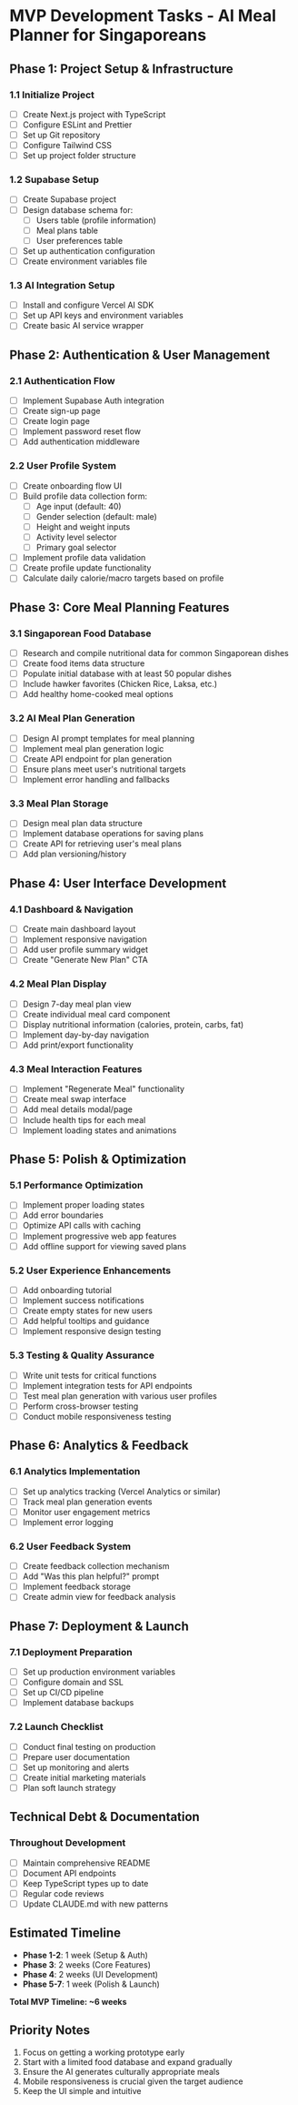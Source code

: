 # MVP Development Tasks - AI Meal Planner for Singaporeans

## Phase 1: Project Setup & Infrastructure

### 1.1 Initialize Project
- [ ] Create Next.js project with TypeScript
- [ ] Configure ESLint and Prettier
- [ ] Set up Git repository
- [ ] Configure Tailwind CSS
- [ ] Set up project folder structure

### 1.2 Supabase Setup
- [ ] Create Supabase project
- [ ] Design database schema for:
  - [ ] Users table (profile information)
  - [ ] Meal plans table
  - [ ] User preferences table
- [ ] Set up authentication configuration
- [ ] Create environment variables file

### 1.3 AI Integration Setup
- [ ] Install and configure Vercel AI SDK
- [ ] Set up API keys and environment variables
- [ ] Create basic AI service wrapper

## Phase 2: Authentication & User Management

### 2.1 Authentication Flow
- [ ] Implement Supabase Auth integration
- [ ] Create sign-up page
- [ ] Create login page
- [ ] Implement password reset flow
- [ ] Add authentication middleware

### 2.2 User Profile System
- [ ] Create onboarding flow UI
- [ ] Build profile data collection form:
  - [ ] Age input (default: 40)
  - [ ] Gender selection (default: male)
  - [ ] Height and weight inputs
  - [ ] Activity level selector
  - [ ] Primary goal selector
- [ ] Implement profile data validation
- [ ] Create profile update functionality
- [ ] Calculate daily calorie/macro targets based on profile

## Phase 3: Core Meal Planning Features

### 3.1 Singaporean Food Database
- [ ] Research and compile nutritional data for common Singaporean dishes
- [ ] Create food items data structure
- [ ] Populate initial database with at least 50 popular dishes
- [ ] Include hawker favorites (Chicken Rice, Laksa, etc.)
- [ ] Add healthy home-cooked meal options

### 3.2 AI Meal Plan Generation
- [ ] Design AI prompt templates for meal planning
- [ ] Implement meal plan generation logic
- [ ] Create API endpoint for plan generation
- [ ] Ensure plans meet user's nutritional targets
- [ ] Implement error handling and fallbacks

### 3.3 Meal Plan Storage
- [ ] Design meal plan data structure
- [ ] Implement database operations for saving plans
- [ ] Create API for retrieving user's meal plans
- [ ] Add plan versioning/history

## Phase 4: User Interface Development

### 4.1 Dashboard & Navigation
- [ ] Create main dashboard layout
- [ ] Implement responsive navigation
- [ ] Add user profile summary widget
- [ ] Create "Generate New Plan" CTA

### 4.2 Meal Plan Display
- [ ] Design 7-day meal plan view
- [ ] Create individual meal card component
- [ ] Display nutritional information (calories, protein, carbs, fat)
- [ ] Implement day-by-day navigation
- [ ] Add print/export functionality

### 4.3 Meal Interaction Features
- [ ] Implement "Regenerate Meal" functionality
- [ ] Create meal swap interface
- [ ] Add meal details modal/page
- [ ] Include health tips for each meal
- [ ] Implement loading states and animations

## Phase 5: Polish & Optimization

### 5.1 Performance Optimization
- [ ] Implement proper loading states
- [ ] Add error boundaries
- [ ] Optimize API calls with caching
- [ ] Implement progressive web app features
- [ ] Add offline support for viewing saved plans

### 5.2 User Experience Enhancements
- [ ] Add onboarding tutorial
- [ ] Implement success notifications
- [ ] Create empty states for new users
- [ ] Add helpful tooltips and guidance
- [ ] Implement responsive design testing

### 5.3 Testing & Quality Assurance
- [ ] Write unit tests for critical functions
- [ ] Implement integration tests for API endpoints
- [ ] Test meal plan generation with various user profiles
- [ ] Perform cross-browser testing
- [ ] Conduct mobile responsiveness testing

## Phase 6: Analytics & Feedback

### 6.1 Analytics Implementation
- [ ] Set up analytics tracking (Vercel Analytics or similar)
- [ ] Track meal plan generation events
- [ ] Monitor user engagement metrics
- [ ] Implement error logging

### 6.2 User Feedback System
- [ ] Create feedback collection mechanism
- [ ] Add "Was this plan helpful?" prompt
- [ ] Implement feedback storage
- [ ] Create admin view for feedback analysis

## Phase 7: Deployment & Launch

### 7.1 Deployment Preparation
- [ ] Set up production environment variables
- [ ] Configure domain and SSL
- [ ] Set up CI/CD pipeline
- [ ] Implement database backups

### 7.2 Launch Checklist
- [ ] Conduct final testing on production
- [ ] Prepare user documentation
- [ ] Set up monitoring and alerts
- [ ] Create initial marketing materials
- [ ] Plan soft launch strategy

## Technical Debt & Documentation

### Throughout Development
- [ ] Maintain comprehensive README
- [ ] Document API endpoints
- [ ] Keep TypeScript types up to date
- [ ] Regular code reviews
- [ ] Update CLAUDE.md with new patterns

## Estimated Timeline

- **Phase 1-2**: 1 week (Setup & Auth)
- **Phase 3**: 2 weeks (Core Features)
- **Phase 4**: 2 weeks (UI Development)
- **Phase 5-7**: 1 week (Polish & Launch)

**Total MVP Timeline: ~6 weeks**

## Priority Notes

1. Focus on getting a working prototype early
2. Start with a limited food database and expand gradually
3. Ensure the AI generates culturally appropriate meals
4. Mobile responsiveness is crucial given the target audience
5. Keep the UI simple and intuitive